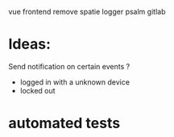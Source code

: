 vue frontend
remove spatie logger
psalm
gitlab


# Ideas:
Send notification on certain events ?
- logged in with a unknown device
- locked out

# automated tests
